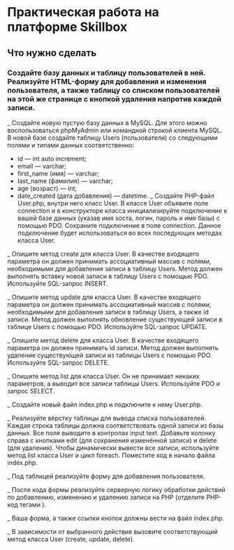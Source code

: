 
# Практическая работа на платформе Skillbox 


 ## Что нужно сделать
 ### Создайте базу данных и таблицу пользователей в ней. Реализуйте HTML-форму для добавления и изменения пользователя, а также таблицу со списком пользователей на           этой же странице с кнопкой удаления напротив каждой записи.

_ Создайте новую пустую базу данных в MySQL. Для этого можно воспользоваться phpMyAdmin или командной строкой клиента MySQL.
В новой базе создайте таблицу Users (пользователи) со следующими полями и типами данных соответственно:

 + id — int auto increment;
 + email — varchar;
 + first_name (имя) — varchar; 
 + last_name (фамилия) — varchar; 
 + age (возраст) — int; 
 + date_created (дата добавления) — datetime.
_ Создайте PHP-файл User.php, внутри него класс User. В классе User объявите поле 
connection и в конструкторе класса инициализируйте подключение к вашей базе данных (указав имя хоста, логин, пароль и имя базы) с помощью PDO. Сохраните 
подключение в поле connection. Данное подключение будет использоваться во всех последующих методах класса User.

 _ Опишите метод create для класса User. В качестве входящего параметра он должен принимать ассоциативный массив с полями, необходимыми для добавления записи в таблицу Users. Метод должен выполнять вставку новой записи в таблицу Users с помощью PDO. Используйте SQL-запрос INSERT.
 
_ Опишите метод update для класса User. В качестве входящего параметра он должен принимать ассоциативный массив с полями, необходимыми для добавления записи в таблицу Users, а также id записи. Метод должен выполнять обновление существующей записи в таблице Users с помощью PDO. Используйте SQL-запрос UPDATE.

_ Опишите метод delete для класса User. В качестве входящего параметра он должен принимать id записи. Метод должен выполнять удаление существующей записи из таблицы Users с помощью PDO. Используйте SQL-запрос DELETE.

_ Опишите метод list для класса User. Он не принимает никаких параметров, а выводит все записи таблицы Users. Используйте PDO и запрос SELECT.

_ Создайте новый файл index.php и подключите к нему User.php.

_ Реализуйте вёрстку таблицы для вывода списка пользователей. Каждая строка таблицы должна соответствовать одной записи из базы данных. Все поля выводите в контролах input text. Добавьте колонку справа с кнопками edit (для сохранения изменённой записи) и delete (для удаления). Чтобы динамически вывести все записи, используйте метод list класса User и цикл foreach. Поместите код в начало файла index.php.

_ Под таблицей реализуйте форму для добавления пользователя.

_ После кода формы реализуйте серверную логику обработки действий по добавлению, изменению и удалению записи на PHP (отделите PHP-код тегами <?php ?>).

_ Ваша форма, а также ссылки кнопок должны вести на файл index.php.

_ В зависимости от выбранного действия вызовите соответствующий метод класса User (create, update, delete). 
